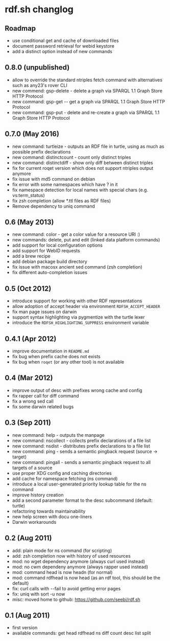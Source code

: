 # rdf.sh changlog

## Roadmap

* use conditional get and cache of downloaded files
* document password retrieval for webid keystore
* add a distinct option instead of new commands

## 0.8.0 (unpublished)

* allow to override the standard ntriples fetch command with alternatives such as any23's rover CLI
* new commend: gsp-delete - delete a graph via SPARQL 1.1 Graph Store HTTP Protocol
* new command: gsp-get -- get a graph via SPARQL 1.1 Graph Store HTTP Protocol
* new command: gsp-put - delete and re-create a graph via SPARQL 1.1 Graph Store HTTP Protocol

## 0.7.0 (May 2016)

* new command: turtleize - outputs an RDF file in turtle, using as much as possible prefix declarations 
* new command: distinctcount - count only distinct triples
* new command: distinctdiff - show only diff between distinct triples
* fix for current roqet version which does not support ntriples output anymore
* fix issue with md5 command on debian
* fix error with some namespaces which have ? in it
* fix namespace detection for local names with special chars (e.g. vs:term_status)
* fix zsh completion (allow *.ttl files as RDF files)
* Remove dependency to uniq command

## 0.6 (May 2013)

* new command: color - get a color value for a resource URI :)
* new commands: delete, put and edit (linked data platform commands)
* add support for local configuration options
* add support for WebID requests
* add a brew recipe
* add debian package build directory
* fix issue with macosx ancient sed command (zsh completion)
* fix different auto-completion issues

## 0.5 (Oct 2012)

* introduce support for working with other RDF representations
* allow adoption of accept header via environment `RDFSH_ACCEPT_HEADER`
* fix man page issues on darwin
* support syntax highlighting via pygmentize with the turtle lexer
* introduce the `RDFSH_HIGHLIGHTING_SUPPRESS` environment variable

## 0.4.1 (Apr 2012)

* improve documentation in `README.md`
* fix bug when prefix cache does not exists
* fix bug when `roqet` (or any other tool) is not available

## 0.4 (Mar 2012)

* improve output of desc with prefixes wrong cache and config
* fix rapper call for diff command
* fix a wrong sed call
* fix some darwin related bugs

## 0.3 (Sep 2011)

* new command: help - outputs the manpage
* new command: nscollect - collects prefix declarations of a file list
* new command: nsdist - distributes prefix declarations to a file list
* new command: ping - sends a semantic pingback request (source -> target)
* new command: pingall - sends a semantic pingback request to all targets of a source
* use proper XDG config and caching directories
* add cache for namespace fetching (ns command)
* introduce a local user-generated priority lookup table for the ns command
* improve history creation
* add a second parameter format to the desc subcommand (default: turtle)
* refactoring towards maintainability
* new help screen with docu one-liners
* Darwin workarounds

## 0.2 (Aug 2011)

* add: plain mode for ns command (for scripting)
* add: zsh completion now with history of used resources
* mod: no wget dependency anymore (always curl used instead)
* mod: no cwm dependeny anymore (always rapper used instead)
* mod: command head is now headn (for normal)
* mod: command rdfhead is now head (as an rdf tool, this should be the default)
* fix: curl calls with --fail to avoid getting error pages
* fix: uniq with sort -u now
* misc: moved home to github: https://github.com/seebi/rdf.sh

## 0.1 (Aug 2011)

* first version
* available commands: get head rdfhead ns diff count desc list split

